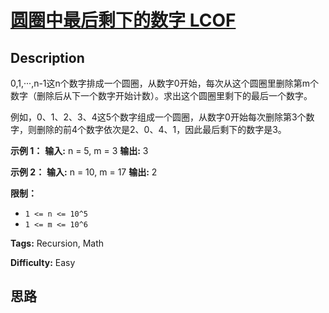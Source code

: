 # [圆圈中最后剩下的数字 LCOF][title]

## Description

0,1,···,n-1这n个数字排成一个圆圈，从数字0开始，每次从这个圆圈里删除第m个数字（删除后从下一个数字开始计数）。求出这个圆圈里剩下的最后一个数字。

例如，0、1、2、3、4这5个数字组成一个圆圈，从数字0开始每次删除第3个数字，则删除的前4个数字依次是2、0、4、1，因此最后剩下的数字是3。

**示例 1：**
            **输入:** n = 5, m = 3    **输出:** 3    

**示例 2：**
            **输入:** n = 10, m = 17    **输出:** 2    

**限制：**

  * `1 <= n <= 10^5`
  * `1 <= m <= 10^6`


**Tags:** Recursion, Math

**Difficulty:** Easy

## 思路

[title]: https://leetcode-cn.com/problems/yuan-quan-zhong-zui-hou-sheng-xia-de-shu-zi-lcof

